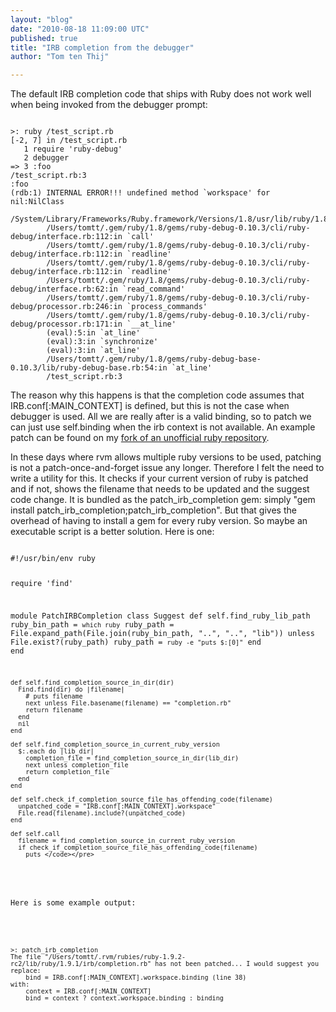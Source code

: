 ```yaml
---
layout: "blog"
date: "2010-08-18 11:09:00 UTC"
published: true
title: "IRB completion from the debugger"
author: "Tom ten Thij"

---
```


The default IRB completion code that ships with Ruby does not work well when being invoked from the debugger prompt: <script src="http://gist.github.com/534983.js?file=debugger_blowup" type="text/javascript"></script>

<noscript> 
<pre><code>
&gt;: ruby /test_script.rb 
[-2, 7] in /test_script.rb
   1 require 'ruby-debug'
   2 debugger
=&gt; 3 :foo
/test_script.rb:3
:foo
(rdb:1) INTERNAL ERROR!!! undefined method `workspace' for nil:NilClass
        /System/Library/Frameworks/Ruby.framework/Versions/1.8/usr/lib/ruby/1.8/irb/completion.rb:38
        /Users/tomtt/.gem/ruby/1.8/gems/ruby-debug-0.10.3/cli/ruby-debug/interface.rb:112:in `call'
        /Users/tomtt/.gem/ruby/1.8/gems/ruby-debug-0.10.3/cli/ruby-debug/interface.rb:112:in `readline'
        /Users/tomtt/.gem/ruby/1.8/gems/ruby-debug-0.10.3/cli/ruby-debug/interface.rb:112:in `readline'
        /Users/tomtt/.gem/ruby/1.8/gems/ruby-debug-0.10.3/cli/ruby-debug/interface.rb:62:in `read_command'
        /Users/tomtt/.gem/ruby/1.8/gems/ruby-debug-0.10.3/cli/ruby-debug/processor.rb:246:in `process_commands'
        /Users/tomtt/.gem/ruby/1.8/gems/ruby-debug-0.10.3/cli/ruby-debug/processor.rb:171:in `__at_line'
        (eval):5:in `at_line'
        (eval):3:in `synchronize'
        (eval):3:in `at_line'
        /Users/tomtt/.gem/ruby/1.8/gems/ruby-debug-base-0.10.3/lib/ruby-debug-base.rb:54:in `at_line'
        /test_script.rb:3
</code></pre> 
</noscript>

The reason why this happens is that the completion code assumes that IRB.conf[:MAIN\_CONTEXT] is defined, but this is not the case when debugger is used. All we are really after is a valid binding, so to patch we can just use self.binding when the irb context is not available. An example patch can be found on my [fork of an unofficial ruby repository](http://github.com/tomtt/ruby/commit/03a0a6d905cc610349b3e7fdf0cf157abd475edb).

In these days where rvm allows multiple ruby versions to be used, patching is not a patch-once-and-forget issue any longer. Therefore I felt the need to write a utility for this. It checks if your current version of ruby is patched and if not, shows the filename that needs to be updated and the suggest code change. It is bundled as the patch\_irb\_completion gem: simply "gem install patch\_irb\_completion;patch\_irb\_completion". But that gives the overhead of having to install a gem for every ruby version. So maybe an executable script is a better solution. Here is one: <script src="http://gist.github.com/535032.js?file=patch_irb_completion" type="text/javascript"></script>

<noscript> 
<pre><code>
#!/usr/bin/env ruby

require 'find'

module PatchIRBCompletion
  class Suggest
    def self.find_ruby_lib_path
      ruby_bin_path = `which ruby`
      ruby_path = File.expand_path(File.join(ruby_bin_path, "..", "..", "lib"))
      unless File.exist?(ruby_path)
        ruby_path = `ruby -e "puts $:[0]"`
      end
    end

    def self.find_completion_source_in_dir(dir)
      Find.find(dir) do |filename|
        # puts filename
        next unless File.basename(filename) == "completion.rb"
        return filename
      end
      nil
    end

    def self.find_completion_source_in_current_ruby_version
      $:.each do |lib_dir|
        completion_file = find_completion_source_in_dir(lib_dir)
        next unless completion_file
        return completion_file
      end
    end

    def self.check_if_completion_source_file_has_offending_code(filename)
      unpatched_code = "IRB.conf[:MAIN_CONTEXT].workspace"
      File.read(filename).include?(unpatched_code)
    end

    def self.call
      filename = find_completion_source_in_current_ruby_version
      if check_if_completion_source_file_has_offending_code(filename)
        puts </code></pre> 
</noscript>

Here is some example output: <script src="http://gist.github.com/535081.js?file=patch_irb_completion" type="text/javascript"></script>

<noscript> 
<pre><code>
&gt;: patch_irb_completion 
The file "/Users/tomtt/.rvm/rubies/ruby-1.9.2-rc2/lib/ruby/1.9.1/irb/completion.rb" has not been patched... I would suggest you replace:
    bind = IRB.conf[:MAIN_CONTEXT].workspace.binding (line 38)
with:
    context = IRB.conf[:MAIN_CONTEXT]
    bind = context ? context.workspace.binding : binding
</code></pre> 
</noscript>
